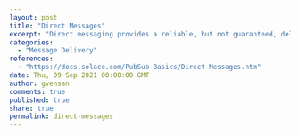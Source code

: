 ```yaml
---
layout: post
title: "Direct Messages"
excerpt: "Direct messaging provides a reliable, but not guaranteed, delivery of messages from the Solace message bus to consuming clients, and is the default message delivery system for Solace PubSub+. It doesn't require any configuration beyond that required to set up and start other features. By default, direct messaging is always available to all clients connecting to an event broker."
categories:
  - "Message Delivery"
references:
  - "https://docs.solace.com/PubSub-Basics/Direct-Messages.htm"
date: Thu, 09 Sep 2021 00:00:00 GMT
author: gvensan
comments: true
published: true
share: true
permalink: direct-messages
---
```

